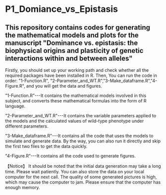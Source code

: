 # P1_Domiance_vs_Epistasis
## This repository contains codes for generating the mathematical models and plots for the manuscript "Dominance vs. epistasis: the biophysical origins and plasticity of genetic interactions within and between alleles"

Firstly, you should set up your working path and check whether all the required packages have been installed in R.
Then, You can run the code in order: "1-Function.R", "2-Parameter_and_WT.R","3-Make_dataframe.R","4-Figure.R", and you will get the data and figures.

"1-Function.R"---It contains the mathematical models involved in this subject, and converts these mathematical formulas into the form of R language.

"2-Parameter_and_WT.R"---It contains the variable parameters applied to the models and the calculated values of wild-type phenotype under different parameters.

"3-Make_dataframe.R"---It contains all the code that uses the models to simulate and generate data. By the way, you can also run it directly and skip the first two files to get the data quickly.

"4-Figure.R"---It contains all the code used to generate figures.

【Notice】
It should be noted that the initial data generation may take a long time. Please wait patiently. You can also store the data on your local computer for the next call.
The quality of some generated pictures is high, which may cause the computer to jam. Please ensure that the computer has enough memory.

